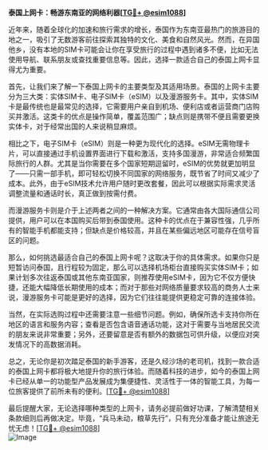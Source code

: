 **泰国上网卡：畅游东南亚的网络利器[[TG💪+ @esim1088](https://t.me/s/esim1088)]**

近年来，随着全球化的加速和旅行需求的增长，泰国作为东南亚最热门的旅游目的地之一，吸引了无数游客前往探索其独特的文化、美食和自然风光。然而，在异国他乡，没有本地的SIM卡可能会让你在享受旅行的过程中遇到诸多不便，比如无法使用导航、联系朋友或查找重要信息等。因此，选择一款适合自己的泰国上网卡显得尤为重要。

首先，让我们来了解一下泰国上网卡的主要类型及其适用场景。泰国的上网卡主要分为三大类：实体SIM卡、电子SIM卡（eSIM）以及漫游服务卡。其中，实体SIM卡是最传统也是最常见的选择，它需要用户亲自到机场、便利店或者运营商门店购买并激活。这类卡的优点是操作简单，覆盖范围广；缺点则是携带不便且需要更换实体卡，对于经常出国的人来说稍显麻烦。

相比之下，电子SIM卡（eSIM）则是一种更为现代化的选择。eSIM无需物理卡片，可以直接通过手机设置界面进行下载和激活，支持多国漫游，非常适合频繁国际旅行的人群。尤其是当你需要在多个国家短期逗留时，eSIM的优势就更加明显了——只需一部手机，即可轻松切换不同国家的网络服务，既节省了时间又减少了成本。此外，由于eSIM技术允许用户随时更改套餐，因此可以根据实际需求灵活调整流量和通话时长，真正做到按需付费。

而漫游服务卡则是介于上述两者之间的一种解决方案。它通常由各大国际通信公司提供，用户可以在本国购买后带到泰国使用。这种卡的优点在于兼容性强，几乎所有的智能手机都能支持；但缺点是价格较高，并且在某些偏远地区可能存在信号盲区的问题。

那么，如何挑选最适合自己的泰国上网卡呢？这取决于你的具体需求。如果你只是短暂访问泰国，且行程较为固定，那么可以选择机场柜台直接购买实体SIM卡；如果计划多次往返泰国或其他东南亚国家，则推荐使用eSIM卡，因为它不仅方便快捷，还能大幅降低长期使用的成本；而对于那些对网络质量要求较高的商务人士来说，漫游服务卡可能是更好的选择，因为它们往往能提供更稳定可靠的连接体验。

当然，在实际选购过程中还需要注意一些细节问题。例如，确保所选卡支持你所在地区的语言和服务内容；查看是否包含语音通话功能，这对于需要与当地居民交流的朋友来说非常重要；另外，还要留意是否有额外的数据包可供升级，以便应对突发情况下的高数据消耗。

总之，无论你是初次踏足泰国的新手游客，还是久经沙场的老司机，找到一款合适的泰国上网卡都将极大地提升你的旅行体验。而随着科技的进步，如今的泰国上网卡已经从单一的功能型产品发展成为集便捷性、灵活性于一体的智能工具，为每一位旅客提供了前所未有的便利。[[TG💪+ @esim1088](https://t.me/s/esim1088)]

最后提醒大家，无论选择哪种类型的上网卡，请务必提前做好功课，了解清楚相关条款细则后再做决定。毕竟，“兵马未动，粮草先行”，只有充分准备才能让旅途无忧无虑！[[TG💪+ @esim1088](https://t.me/s/esim1088)]  
![Image](https://i.postimg.cc/4NQfJmqS/Snipaste-2025-05-13-00-14-12.png)